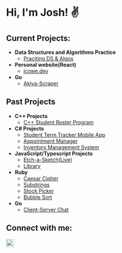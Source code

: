 <h1>Hi, I'm Josh! ✌ <br/>
<h2>Current Projects:</h2>

- <b>Data Structures and Algorithms Practice</b>
  - [Praciting DS & Algos](https://github.com/redcowe/DSAlgosPractice)
- <b>Personal website(React)</b>
  - [jcowe.dev](https://github.com/redcowe/personal_site)
 - <b>Go</b>
   - [Akiya-Scraper](https://github.com/redcowe/akiya-scrapper)

<h2>Past Projects</h2>

  - <b>C++ Projects</b>
    - [C++ Student Roster Program](https://github.com/redcowe/student-roster)
  - <b>C# Projects</b>
    - [Student Term Tracker Mobile App](https://github.com/redcowe/StudentTermTracker)
    - [Appointment Manager](https://github.com/redcowe/AppointmentManager)
    - [Inventory Management System](https://github.com/redcowe/InventoryManagementSystem)
  - <b>JavaScript/Typescript Projects</b>
    - [Etch-a-Sketch(Live)](https://redcowe.github.io/etch-a-sketch/)
    - [Library](https://github.com/redcowe/library)
  - <b>Ruby</b>
    - [Caesar Cipher](https://github.com/redcowe/caesar-cipher)
    - [Substrings](https://github.com/redcowe/substrings)
    - [Stock Picker](https://github.com/redcowe/stock-picker)
    - [Bubble Sort](https://github.com/redcowe/bubble-sort) 
  - <b>Go</b>
    - [Client-Server Chat](https://github.com/redcowe/chat-client-server)
</h2>
<h2>Connect with me:</h2>

[<img align="left" alt="Joshua Cowell | LinkedIn" width="22px" src="https://cdn.jsdelivr.net/npm/simple-icons@v3/icons/linkedin.svg" />][linkedin]

[linkedin]: https://www.linkedin.com/in/joshuacowell/

<!--
**redcowe/redcowe** is a ✨ _special_ ✨ repository because its `README.md` (this file) appears on your GitHub profile.

Here are some ideas to get you started:

- 🔭 I’m currently working on ...
- 🌱 I’m currently learning ...
- 👯 I’m looking to collaborate on ...
- 🤔 I’m looking for help with ...
- 💬 Ask me about ...
- 📫 How to reach me: ...
- 😄 Pronouns: ...
- ⚡ Fun fact: ...
-->
